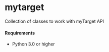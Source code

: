 # mytarget
Collection of classes to work with myTarget API

#### Requirements

* Python 3.0 or higher
